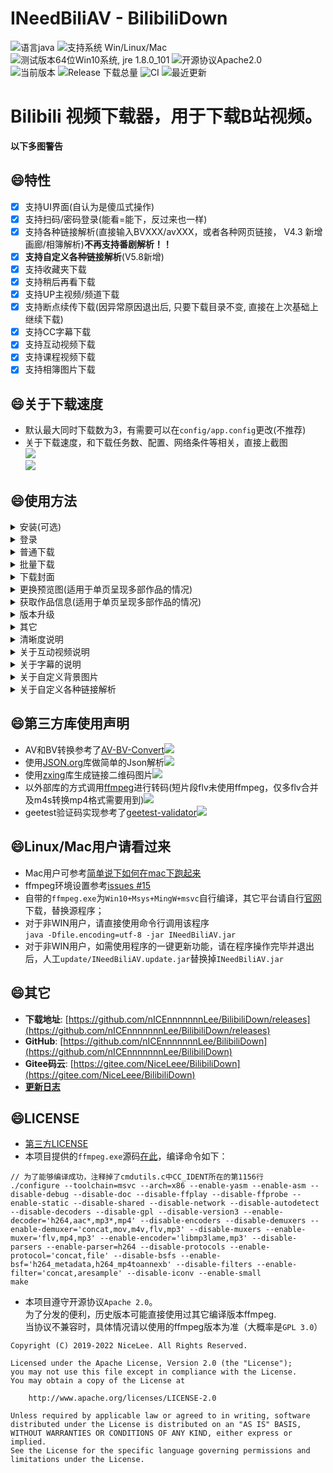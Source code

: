 # INeedBiliAV - BilibiliDown
![语言java](https://img.shields.io/badge/Require-java-green.svg)
![支持系统 Win/Linux/Mac](https://img.shields.io/badge/Platform-%20win%20|%20linux%20|%20mac-lightgrey.svg)
![测试版本64位Win10系统, jre 1.8.0_101](https://img.shields.io/badge/TestPass-Win10%20x64__java__1.8.0__101-green.svg)
![开源协议Apache2.0](https://img.shields.io/badge/license-apache--2.0-green.svg)  
![当前版本](https://img.shields.io/github/release/nICEnnnnnnnLee/BilibiliDown.svg?style=flat-square)
![Release 下载总量](https://img.shields.io/github/downloads/nICEnnnnnnnLee/BilibiliDown/total.svg?style=flat-square)
![CI](https://github.com/nICEnnnnnnnLee/BilibiliDown/workflows/CI/badge.svg)
![最近更新](https://img.shields.io/github/last-commit/nICEnnnnnnnLee/BilibiliDown.svg?style=flat-square&color=FF9900)

Bilibili 视频下载器，用于下载B站视频。  
===============================
**以下多图警告**

## :smile:特性  
- [x] 支持UI界面(自认为是傻瓜式操作)  
- [x] 支持扫码/密码登录(能看=能下，反过来也一样)  
- [x] 支持各种链接解析(直接输入BVXXX/avXXX，或者各种网页链接， V4.3 新增画廊/相簿解析)**不再支持番剧解析！！**
- [x] **支持自定义各种链接解析**(V5.8新增)
- [x] 支持收藏夹下载  
- [x] 支持稍后再看下载  
- [x] 支持UP主视频/频道下载  
- [x] 支持断点续传下载(因异常原因退出后, 只要下载目录不变, 直接在上次基础上继续下载)
- [x] 支持CC字幕下载  
- [x] 支持互动视频下载  
- [x] 支持课程视频下载  
- [x] 支持相簿图片下载
   
## :smile:关于下载速度     
+ 默认最大同时下载数为3，有需要可以在`config/app.config`更改(不推荐)  
+ 关于下载速度，和下载任务数、配置、网络条件等相关，直接上截图  
![](https://cdn.jsdelivr.net/gh/nICEnnnnnnnLee/BilibiliDown@master/release/preview/download-speed.png)  
![](https://cdn.jsdelivr.net/gh/nICEnnnnnnnLee/BilibiliDown@master/release/preview/download-speed2.png)  
   
## :smile:使用方法
<details>
<summary>安装(可选)</summary>


其实这是一款绿色软件，安装只是创建了一个快捷方式。。。  
![](https://cdn.jsdelivr.net/gh/nICEnnnnnnnLee/BilibiliDown@master/release/preview/install.gif)  
</details>


<details>
<summary>登录</summary>


+ 扫码登录(默认)  
点击主界面右上角登录按钮，在手机端使用哔哩哔哩app扫描弹出的二维码  
![](https://cdn.jsdelivr.net/gh/nICEnnnnnnnLee/BilibiliDown@master/release/preview/login.gif)   

+ 用户名密码登录
    + 菜单`操作` -> `登录相关` -> `用户名密码登录`    
    + 在`bilibili.user.login=pwd`的情况下，点击主界面右上角登录按钮  
    
+ 短信认证登录
    + 菜单`操作` -> `登录相关` -> `短信认证登录`    
    + 在`bilibili.user.login=sms`的情况下，点击主界面右上角登录按钮  

</details>

<details>
<summary>普通下载</summary>



![](https://cdn.jsdelivr.net/gh/nICEnnnnnnnLee/BilibiliDown@master/release/preview/download.gif)  
</details>

<details>
<summary>批量下载</summary>


<details>
<summary>下载单个标签页全部视频</summary>


+ `单击标签` -> `选择优先清晰度` -> `点击批量下载`  
+ `右键单击标签` -> `批量下载此标签`  
    + 默认优先清晰度为`1080P`, 有需要请修改`bilibili.tab.download.qn`
</details>
<details>
<summary>下载全部标签页的全部视频</summary>


+ 右上角菜单栏`操作` -> `批量下载Tab页`  
    + 优先清晰度(仅适用于菜单栏操作)： 右上角菜单栏`配置` -> `优先清晰度`
    + 默认优先清晰度为`1080P`, 有需要请修改`bilibili.menu.download.qn`
+ `右键单击标签` -> `批量下载全部标签`  
    + 默认优先清晰度为`1080P`, 有需要请修改`bilibili.tab.download.qn`
</details>
</details>

<details>
<summary>下载封面</summary>


单击封面图片获取URL。  
![](https://cdn.jsdelivr.net/gh/nICEnnnnnnnLee/BilibiliDown@master/release/preview/ClickPicToGetUrl.gif)  
</details>

<details>
<summary>更换预览图(适用于单页呈现多部作品的情况)</summary>


长按作品文字，然后对应预览图会更新(网络原因可能会有卡顿，正常)。  
![](https://cdn.jsdelivr.net/gh/nICEnnnnnnnLee/BilibiliDown@master/release/preview/LongClickToChangePreview.gif)  
</details>

<details>
<summary>获取作品信息(适用于单页呈现多部作品的情况)</summary>


双击作品文字，然后文本 + `avId`将会复制到剪贴板。  
![](https://cdn.jsdelivr.net/gh/nICEnnnnnnnLee/BilibiliDown@master/release/preview/doubleClick2CopyClipInfo.gif)  
</details>

<details>
<summary>版本升级</summary>


`关于` -> `更新版本`。(最近版本比较多，省得麻烦😳 目前只是人工触发版本检查。  
不是WINDOWS的话需要人工`update/INeedBiliAV.update.jar`替换掉`INeedBiliAV.jar`( ╯□╰ )   
![](https://cdn.jsdelivr.net/gh/nICEnnnnnnnLee/BilibiliDown@master/release/preview/AutoUpdate.gif)  
</details>
<details>
<summary>其它</summary>


* 关闭作品信息页面
    * 双击Tab标签（单击Tab标签为切换焦点）  
* 复制作品信息
    * 在作品Tab页单击想要复制的目标文字   
* ~~修改优先下载的视频格式~~[V4.6取消]
* 批量重命名
    * 找到下载目录中的`rename.bat`，双击它(`V3.1`增加自定义重命名，且支持下载完自动改名)   
* 卸载 
    * 找到下载目录中的```unistall.bat```，双击它(仅仅只是删除了文件夹)   
* 设置代理
    * 在```config/app.config```中配置相应代理类型的地址和端口    
* 修改其它配置
    * ```config/app.config```即可，详见文件见备注  
* 更多问题请见[Wiki](https://github.com/nICEnnnnnnnLee/BilibiliDown/wiki)
</details>

<details>
<summary>清晰度说明</summary>

当因权限不足，或视频不存在该清晰度时，将返回不大于该qn值的合法最大qn值对应的清晰度。(FLV格式另有例外，请看下面的示例)
  
| 清晰度  | qn值 |
| ------------- | ------------- |
| 8K  | 127 |
| HDR  | 125 |
| 4K  | 120 |
| 1080P60  | 116 |
| 1080P+  | 112 |
| 1080P  | 80 |
| 720P60  | 74 |
| 720P  | 64 |
| 480P  | 32 |
| 360P  | 16 |
* 举例
```
https://www.bilibili.com/video/av39405510
"accept_description": ["高清 1080P60", "高清 720P60", "高清 1080P", "高清 720P", "清晰 480P", "流畅 360P"],
"accept_quality": [116, 74, 80, 64, 32, 16]

https://www.bilibili.com/bangumi/play/ep116157/
"accept_description": ["高清 1080P+", "高清 1080P", "高清 720P", "清晰 480P", "流畅 360P"],
"accept_quality": [112, 80, 64, 32, 16]
```
* 举例，假设某av存在1080P+/1080P/720P/480P/360P，1080P+/1080P 需要大会员才能观看，720P需要登录才能观看。  
    * 无cookie 发起 ```1080P+``` 请求 =====>  得到```480P```链接  
    * 普通cookie 发起 ```1080P+``` 请求 =====>  得到```720P```链接  
    * 大会员cookie 发起 ```1080P+``` 请求 =====>  得到```1080P+```链接  
    * 大会员cookie 发起 ```720P60``` 请求 =====>  得到```720P```链接  
    
* 举例，假设某av存在4K/1080P/720P/480P/360P   
    * 大会员cookie 发起 ```8K``` **FLV**请求 =====>  得到```1080P```链接  
    * 大会员cookie 发起 ```8K``` **M4S**请求 =====>  得到```4K```链接  
    * 大会员cookie 发起 ```4K``` 请求 =====>  得到```4K```链接  
    * 大会员cookie 发起 ```1080P``` 请求 =====>  得到```1080P```链接  
    * 大会员cookie 发起 ```720P60``` 请求 =====>  得到```720P```链接  
</details>

<details>
<summary>关于互动视频说明</summary>

+ 仅支持单个互动视频下载。  
  当从收藏夹/UP主链接查询时，仅下载互动视频的首片段。  

+ 输入互动视频av号查询时，将会罗列所有世界线的全部视频片段，同时也支持这些片段的下载。  
片段title名称规则为：  
`i.j-上次做出的选择`   
其中，i为第i条世界线；j为世界线的第j+1个视频  

+ 举例 av64006660
```
【互动式视频】史蒂夫的故事，你决定Steve的命运《我的世界》
该互动视频包含5个片段：
    pn0-起始
    pn1-0.1-A 造个木剑防御怪物
    pn2-1.1-B 造个木镐开始挖矿_2.1-B 造个木镐开始挖矿
    pn3-1.2-A 先造个庇护所
    pn4-2.2-B 先种树再造房

以上有3条世界线，观看顺序为：  
    世界线0： pn0 -> pn1
    世界线1： pn0 -> pn2 -> pn3
    世界线2： pn0 -> pn2 -> pn4
```
</details>

<details>
<summary>关于字幕的说明</summary>

+ 本程序的逻辑认为字幕是一种特别清晰度的视频，而基于程序**不会同时下载同一视频的不同清晰度的链接的Feature**，  
    + 当下载面板存在视频任务时，其对应的字幕下载任务不会被发起
    + 当下载面板存在字幕任务时，其对应的视频下载任务不会被发起
    + 如有需要，请在下载面板删除对应任务后再继续尝试
+ 如果存在多语种，默认优先下载中文简体`zh-CN`  
+ 如有需要，可在`app.config`更改配置，如：    
```
bilibili.cc.lang = en-US
```  
+ 关于语言的配置，详见[此处](/release/wiki/langs.txt)  
</details>

<details>
<summary>关于自定义背景图片</summary>

+ 将`background.jpg`或`background.png`放在`config`文件夹下即可  
+ 推荐背景图[b站壁纸娘 - 22&33](https://h.bilibili.com/597708)  
+ 推荐背景图[唧唧看板娘——唧娜](https://blog.jixiaob.cn/?post=14)  
</details>

<details>
<summary>关于自定义各种链接解析</summary>

+ 一般来说，将各种实现的`xxxParser.java`放在`parsers`文件夹下即可  
+ 如果自定实现的类与已有的是相同名称，请确保它在已有的类之前加载。  
而为了实现这个，需要指定加载顺序，需要在`parsers`文件夹下创建配置`parsers.ini`。举例：   
```
假设你自定义实现了BVParser 和 B23Parser，其中B23Parser继承BVParser。  
如果先尝试加载B23Parser，那么它在加载时会搜寻其父类，于是会找到现有的BVParser。  
其结果是你自定义的BVParser没用了，自定义的B23Parser也可能因此而存在逻辑问题。  
解决方案是，在parsers文件夹下创建parsers.ini，将顺序指定，其内容为：
BVParser
B23Parser
```
</details>

## :smile:第三方库使用声明  
* AV和BV转换参考了[AV-BV-Convert](https://github.com/CCRcmcpe/AV-BV-Convert)[![](https://img.shields.io/badge/license-MIT-green.svg)](https://github.com/CCRcmcpe/AV-BV-Convert/blob/master/LICENSE)  
* 使用[JSON.org](https://github.com/stleary/JSON-java)库做简单的Json解析[![](https://img.shields.io/badge/license-MIT-green.svg)](https://github.com/stleary/JSON-java/blob/master/LICENSE)
* 使用[zxing](https://github.com/zxing/zxing)库生成链接二维码图片[![](https://img.shields.io/badge/license-Apache%202-green.svg)](https://raw.githubusercontent.com/zxing/zxing/master/LICENSE)  
* 以外部库的方式调用[ffmpeg](http://www.ffmpeg.org)进行转码(短片段flv未使用ffmpeg，仅多flv合并及m4s转换mp4格式需要用到)[![](https://img.shields.io/badge/license-depends-orange.svg)](http://www.ffmpeg.org/legal.html)  
* geetest验证码实现参考了[geetest-validator](https://github.com/kuresaru/geetest-validator)[![](https://img.shields.io/badge/license-unknown-gray.svg)](https://github.com/kuresaru/geetest-validator)

## :smile:Linux/Mac用户请看过来  
+ Mac用户可参考[简单说下如何在mac下跑起来](https://github.com/nICEnnnnnnnLee/BilibiliDown/issues/32)  
+ ffmpeg环境设置参考[issues #15](https://github.com/nICEnnnnnnnLee/BilibiliDown/issues/15#issuecomment-536194416)  
+ 自带的```ffmpeg.exe```为`Win10+Msys+MingW+msvc`自行编译，其它平台请自行[官网](http://www.ffmpeg.org/download.html)下载，替换源程序；  
+ 对于非WIN用户，请直接使用命令行调用该程序  
```java -Dfile.encoding=utf-8 -jar INeedBiliAV.jar```
+ 对于非WIN用户，如需使用程序的一键更新功能，请在程序操作完毕并退出后，人工`update/INeedBiliAV.update.jar`替换掉`INeedBiliAV.jar`

## :smile:其它  
* **下载地址**: [https://github.com/nICEnnnnnnnLee/BilibiliDown/releases](https://github.com/nICEnnnnnnnLee/BilibiliDown/releases)
* **GitHub**: [https://github.com/nICEnnnnnnnLee/BilibiliDown](https://github.com/nICEnnnnnnnLee/BilibiliDown)  
* **Gitee码云**: [https://gitee.com/NiceLeee/BilibiliDown](https://gitee.com/NiceLeee/BilibiliDown)  
* [**更新日志**](https://github.com/nICEnnnnnnnLee/BilibiliDown/blob/master/UPDATE.md)


## :smile:LICENSE  
+ [第三方LICENSE](https://github.com/nICEnnnnnnnLee/BilibiliDown/tree/master/release/LICENSE/third-party)  
+ 本项目提供的`ffmpeg.exe`源码[在此](https://gitee.com/NiceLeee/FFmpeg/)，编译命令如下：  
```
// 为了能够编译成功，注释掉了cmdutils.c中CC_IDENT所在的第1156行
./configure --toolchain=msvc --arch=x86 --enable-yasm --enable-asm --disable-debug --disable-doc --disable-ffplay --disable-ffprobe --enable-static --disable-shared --disable-network --disable-autodetect --disable-decoders --disable-gpl --disable-version3 --enable-decoder='h264,aac*,mp3*,mp4' --disable-encoders --disable-demuxers --enable-demuxer='concat,mov,m4v,flv,mp3' --disable-muxers --enable-muxer='flv,mp4,mp3' --enable-encoder='libmp3lame,mp3' --disable-parsers --enable-parser=h264 --disable-protocols --enable-protocol='concat,file' --disable-bsfs --enable-bsf='h264_metadata,h264_mp4toannexb' --disable-filters --enable-filter='concat,aresample' --disable-iconv --enable-small
make
```

+ 本项目遵守开源协议`Apache 2.0`。  
为了分发的便利，历史版本可能直接使用过其它编译版本ffmpeg.     
当协议不兼容时，具体情况请以使用的ffmpeg版本为准（大概率是`GPL 3.0`）  
```
Copyright (C) 2019-2022 NiceLee. All Rights Reserved.

Licensed under the Apache License, Version 2.0 (the "License");
you may not use this file except in compliance with the License.
You may obtain a copy of the License at

    http://www.apache.org/licenses/LICENSE-2.0

Unless required by applicable law or agreed to in writing, software
distributed under the License is distributed on an "AS IS" BASIS,
WITHOUT WARRANTIES OR CONDITIONS OF ANY KIND, either express or implied.
See the License for the specific language governing permissions and
limitations under the License.
```


